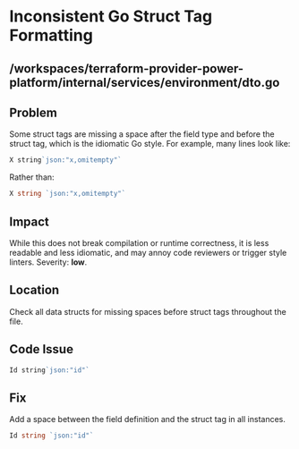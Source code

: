 # Inconsistent Go Struct Tag Formatting

## /workspaces/terraform-provider-power-platform/internal/services/environment/dto.go

## Problem

Some struct tags are missing a space after the field type and before the struct tag, which is the idiomatic Go style. For example, many lines look like:

```go
X string`json:"x,omitempty"`
```

Rather than:

```go
X string `json:"x,omitempty"`
```

## Impact

While this does not break compilation or runtime correctness, it is less readable and less idiomatic, and may annoy code reviewers or trigger style linters. Severity: **low**.

## Location

Check all data structs for missing spaces before struct tags throughout the file.

## Code Issue

```go
Id string`json:"id"`
```

## Fix

Add a space between the field definition and the struct tag in all instances.

```go
Id string `json:"id"`
```
